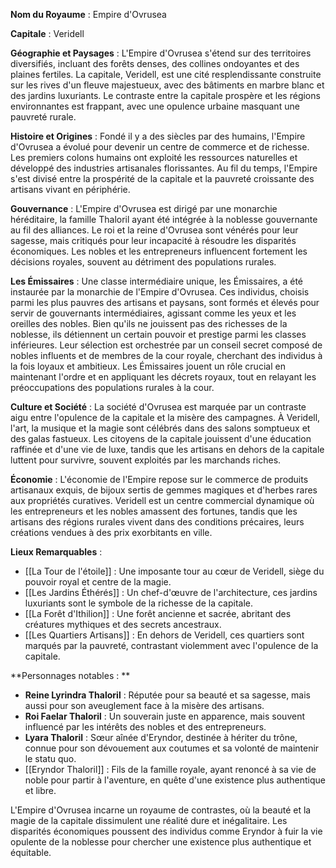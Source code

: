 **Nom du Royaume** : Empire d'Ovrusea

**Capitale** : Veridell

**Géographie et Paysages** : L'Empire d'Ovrusea s'étend sur des territoires diversifiés, incluant des forêts denses, des collines ondoyantes et des plaines fertiles. La capitale, Veridell, est une cité resplendissante construite sur les rives d'un fleuve majestueux, avec des bâtiments en marbre blanc et des jardins luxuriants. Le contraste entre la capitale prospère et les régions environnantes est frappant, avec une opulence urbaine masquant une pauvreté rurale.

**Histoire et Origines** : Fondé il y a des siècles par des humains, l'Empire d'Ovrusea a évolué pour devenir un centre de commerce et de richesse. Les premiers colons humains ont exploité les ressources naturelles et développé des industries artisanales florissantes. Au fil du temps, l'Empire s'est divisé entre la prospérité de la capitale et la pauvreté croissante des artisans vivant en périphérie.

**Gouvernance** : L'Empire d'Ovrusea est dirigé par une monarchie héréditaire, la famille Thaloril ayant été intégrée à la noblesse gouvernante au fil des alliances. Le roi et la reine d'Ovrusea sont vénérés pour leur sagesse, mais critiqués pour leur incapacité à résoudre les disparités économiques. Les nobles et les entrepreneurs influencent fortement les décisions royales, souvent au détriment des populations rurales.

**Les Émissaires** : Une classe intermédiaire unique, les Émissaires, a été instaurée par la monarchie de l'Empire d'Ovrusea. Ces individus, choisis parmi les plus pauvres des artisans et paysans, sont formés et élevés pour servir de gouvernants intermédiaires, agissant comme les yeux et les oreilles des nobles. Bien qu'ils ne jouissent pas des richesses de la noblesse, ils détiennent un certain pouvoir et prestige parmi les classes inférieures. Leur sélection est orchestrée par un conseil secret composé de nobles influents et de membres de la cour royale, cherchant des individus à la fois loyaux et ambitieux. Les Émissaires jouent un rôle crucial en maintenant l'ordre et en appliquant les décrets royaux, tout en relayant les préoccupations des populations rurales à la cour.

**Culture et Société** : La société d'Ovrusea est marquée par un contraste aigu entre l'opulence de la capitale et la misère des campagnes. À Veridell, l'art, la musique et la magie sont célébrés dans des salons somptueux et des galas fastueux. Les citoyens de la capitale jouissent d'une éducation raffinée et d'une vie de luxe, tandis que les artisans en dehors de la capitale luttent pour survivre, souvent exploités par les marchands riches.

**Économie** : L'économie de l'Empire repose sur le commerce de produits artisanaux exquis, de bijoux sertis de gemmes magiques et d'herbes rares aux propriétés curatives. Veridell est un centre commercial dynamique où les entrepreneurs et les nobles amassent des fortunes, tandis que les artisans des régions rurales vivent dans des conditions précaires, leurs créations vendues à des prix exorbitants en ville.

**Lieux Remarquables** :
- [[La Tour de l'étoile]] : Une imposante tour au cœur de Veridell, siège du pouvoir royal et centre de la magie.
- [[Les Jardins Éthérés]] : Un chef-d'œuvre de l'architecture, ces jardins luxuriants sont le symbole de la richesse de la capitale.
- [[La Forêt d'Ithilion]] : Une forêt ancienne et sacrée, abritant des créatures mythiques et des secrets ancestraux.
- [[Les Quartiers Artisans]] : En dehors de Veridell, ces quartiers sont marqués par la pauvreté, contrastant violemment avec l'opulence de la capitale.

**Personnages notables : **
- **Reine Lyrindra Thaloril** : Réputée pour sa beauté et sa sagesse, mais aussi pour son aveuglement face à la misère des artisans.
- **Roi Faelar Thaloril** : Un souverain juste en apparence, mais souvent influencé par les intérêts des nobles et des entrepreneurs.
- **Lyara Thaloril** : Sœur aînée d'Eryndor, destinée à hériter du trône, connue pour son dévouement aux coutumes et sa volonté de maintenir le statu quo.
- [[Eryndor Thaloril]] : Fils de la famille royale, ayant renoncé à sa vie de noble pour partir à l'aventure, en quête d'une existence plus authentique et libre.

L'Empire d'Ovrusea incarne un royaume de contrastes, où la beauté et la magie de la capitale dissimulent une réalité dure et inégalitaire. Les disparités économiques poussent des individus comme Eryndor à fuir la vie opulente de la noblesse pour chercher une existence plus authentique et équitable.